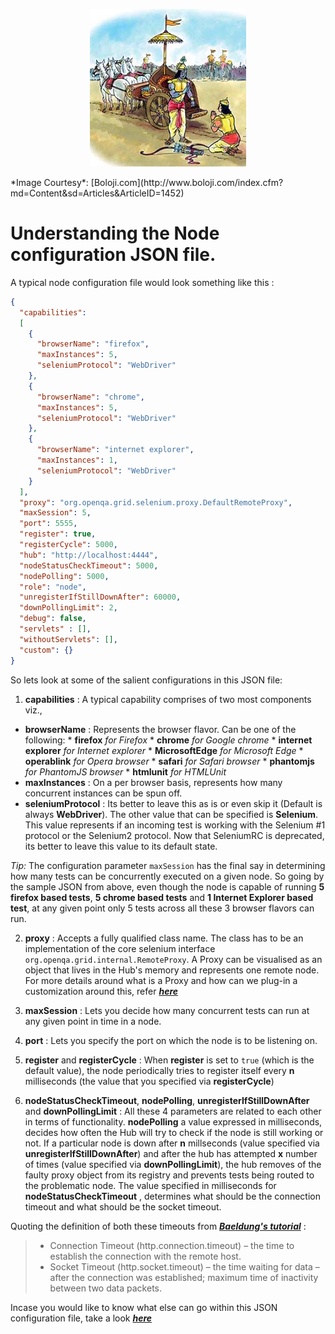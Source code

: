 <p align="center"> 
<img src='./images/banner.jpg'>
</p>
*Image Courtesy*: [Boloji.com](http://www.boloji.com/index.cfm?md=Content&sd=Articles&ArticleID=1452)

# Understanding the Node configuration JSON file.

A typical node configuration file would look something like this :

```json
{
  "capabilities":
  [
    {
      "browserName": "firefox",
      "maxInstances": 5,
      "seleniumProtocol": "WebDriver"
    },
    {
      "browserName": "chrome",
      "maxInstances": 5,
      "seleniumProtocol": "WebDriver"
    },
    {
      "browserName": "internet explorer",
      "maxInstances": 1,
      "seleniumProtocol": "WebDriver"
    }
  ],
  "proxy": "org.openqa.grid.selenium.proxy.DefaultRemoteProxy",
  "maxSession": 5,
  "port": 5555,
  "register": true,
  "registerCycle": 5000,
  "hub": "http://localhost:4444",
  "nodeStatusCheckTimeout": 5000,
  "nodePolling": 5000,
  "role": "node",
  "unregisterIfStillDownAfter": 60000,
  "downPollingLimit": 2,
  "debug": false,
  "servlets" : [],
  "withoutServlets": [],
  "custom": {}
}
```

So lets look at some of the salient configurations in this JSON file:

1. **capabilities** : A typical capability comprises of two most components viz.,
  * **browserName** : Represents the browser flavor. Can be one of the following:
        * **firefox** *for Firefox*
        * **chrome** *for Google chrome*
        * **internet explorer** *for Internet explorer*
        * **MicrosoftEdge** *for Microsoft Edge*
        * **operablink** *for Opera browser*
        * **safari** *for Safari browser*
        * **phantomjs** *for PhantomJS browser*
        * **htmlunit** *for HTMLUnit*
  * **maxInstances** : On a per browser basis, represents how many concurrent instances can be spun off.
  * **seleniumProtocol** : Its better to leave this as is or even skip it (Default is always **WebDriver**). The other value that can be specified is **Selenium**. This value represents if an incoming test is working with the Selenium #1 protocol or the Selenium2 protocol. Now that SeleniumRC is deprecated, its better to leave this value to its default state.

  *Tip:* The configuration parameter `maxSession` has the final say in determining how many tests can be concurrently executed on a given node. So going by the sample JSON from above, even though the node is capable of running **5 firefox based tests**, **5 chrome based tests** and **1 Internet Explorer based test**, at any given point only 5 tests across all these 3 browser flavors can run.
  
2. **proxy** : Accepts a fully qualified class name. The class has to be an implementation of the core selenium interface `org.openqa.grid.internal.RemoteProxy`. A Proxy can be visualised as an object that lives in the Hub's memory and represents one remote node. For more details around what is a Proxy and how can we plug-in a customization around this, refer [**_here_**](./CUSTOMIZE_GRID.md#proxy)

3. **maxSession** : Lets you decide how many concurrent tests can run at any given point in time in a node.

4. **port** : Lets you specify the port on which the node is to be listening on.

5. **register** and **registerCycle** : When **register** is set to `true` (which is the default value), the node periodically tries to register itself every **n** milliseconds (the value that you specified via **registerCycle**)

6. **nodeStatusCheckTimeout**, **nodePolling**, **unregisterIfStillDownAfter** and **downPollingLimit** : All these 4 parameters are related to each other in terms of functionality. **nodePolling** a value expressed in milliseconds, decides how often the Hub will try to check if the node is still working or not. If a particular node is down after **n** millseconds (value specified via **unregisterIfStillDownAfter**) and after the hub has attempted **x** number of times (value specified via **downPollingLimit**), the hub removes of the faulty proxy object from its registry and prevents tests being routed to the problematic node. The value specified in milliseconds for **nodeStatusCheckTimeout** , determines what should be the connection timeout and what should be the socket timeout.

Quoting the definition of both these timeouts from [**_Baeldung's tutorial_**](http://www.baeldung.com/httpclient-timeout) :

> * Connection Timeout (http.connection.timeout) – the time to establish the connection with the remote host.
> * Socket Timeout (http.socket.timeout) – the time waiting for data – after the connection was established; maximum time of inactivity between two data packets.

Incase you would like to know what else can go within this JSON configuration file, take a look [**_here_**](https://github.com/SeleniumHQ/selenium/blob/master/java/server/src/org/openqa/grid/common/defaults/DefaultNodeWebDriver.json)

